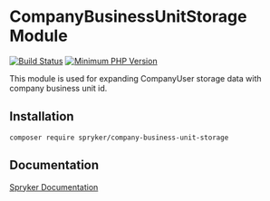 # CompanyBusinessUnitStorage Module
[![Build Status](https://travis-ci.org/spryker/company-business-unit-storage.svg)](https://travis-ci.org/spryker/company-business-unit-storage)
[![Minimum PHP Version](https://img.shields.io/badge/php-%3E%3D%207.2-8892BF.svg)](https://php.net/)

This module is used for expanding CompanyUser storage data with company business unit id.

## Installation

```
composer require spryker/company-business-unit-storage
```

## Documentation

[Spryker Documentation](https://academy.spryker.com/developing_with_spryker/module_guide/modules.html)
